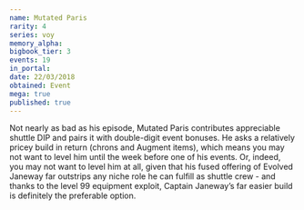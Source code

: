 ```yaml
---
name: Mutated Paris
rarity: 4
series: voy
memory_alpha:
bigbook_tier: 3
events: 19
in_portal:
date: 22/03/2018
obtained: Event
mega: true
published: true
---
```


Not nearly as bad as his episode, Mutated Paris contributes appreciable shuttle DIP and pairs it with double-digit event bonuses. He asks a relatively pricey build in return (chrons and Augment items), which means you may not want to level him until the week before one of his events. Or, indeed, you may not want to level him at all, given that his fused offering of Evolved Janeway far outstrips any niche role he can fulfill as shuttle crew - and thanks to the level 99 equipment exploit, Captain Janeway’s far easier build is definitely the preferable option.
